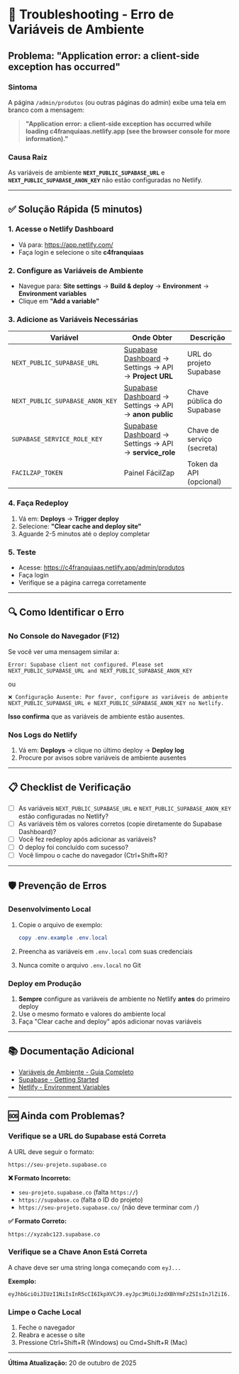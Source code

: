 # 🔧 Troubleshooting - Erro de Variáveis de Ambiente

## Problema: "Application error: a client-side exception has occurred"

### Sintoma
A página `/admin/produtos` (ou outras páginas do admin) exibe uma tela em branco com a mensagem:

> **"Application error: a client-side exception has occurred while loading c4franquiaas.netlify.app (see the browser console for more information)."**

### Causa Raiz
As variáveis de ambiente **`NEXT_PUBLIC_SUPABASE_URL`** e **`NEXT_PUBLIC_SUPABASE_ANON_KEY`** não estão configuradas no Netlify.

---

## ✅ Solução Rápida (5 minutos)

### 1. Acesse o Netlify Dashboard
- Vá para: https://app.netlify.com/
- Faça login e selecione o site **c4franquiaas**

### 2. Configure as Variáveis de Ambiente
- Navegue para: **Site settings** → **Build & deploy** → **Environment** → **Environment variables**
- Clique em **"Add a variable"**

### 3. Adicione as Variáveis Necessárias

| Variável | Onde Obter | Descrição |
|----------|------------|-----------|
| `NEXT_PUBLIC_SUPABASE_URL` | [Supabase Dashboard](https://supabase.com/dashboard) → Settings → API → **Project URL** | URL do projeto Supabase |
| `NEXT_PUBLIC_SUPABASE_ANON_KEY` | [Supabase Dashboard](https://supabase.com/dashboard) → Settings → API → **anon public** | Chave pública do Supabase |
| `SUPABASE_SERVICE_ROLE_KEY` | [Supabase Dashboard](https://supabase.com/dashboard) → Settings → API → **service_role** | Chave de serviço (secreta) |
| `FACILZAP_TOKEN` | Painel FácilZap | Token da API (opcional) |

### 4. Faça Redeploy
1. Vá em: **Deploys** → **Trigger deploy**
2. Selecione: **"Clear cache and deploy site"**
3. Aguarde 2-5 minutos até o deploy completar

### 5. Teste
- Acesse: https://c4franquiaas.netlify.app/admin/produtos
- Faça login
- Verifique se a página carrega corretamente

---

## 🔍 Como Identificar o Erro

### No Console do Navegador (F12)
Se você ver uma mensagem similar a:
```
Error: Supabase client not configured. Please set NEXT_PUBLIC_SUPABASE_URL and NEXT_PUBLIC_SUPABASE_ANON_KEY
```

ou

```
❌ Configuração Ausente: Por favor, configure as variáveis de ambiente NEXT_PUBLIC_SUPABASE_URL e NEXT_PUBLIC_SUPABASE_ANON_KEY no Netlify.
```

**Isso confirma** que as variáveis de ambiente estão ausentes.

### Nos Logs do Netlify
1. Vá em: **Deploys** → clique no último deploy → **Deploy log**
2. Procure por avisos sobre variáveis de ambiente ausentes

---

## 📋 Checklist de Verificação

- [ ] As variáveis `NEXT_PUBLIC_SUPABASE_URL` e `NEXT_PUBLIC_SUPABASE_ANON_KEY` estão configuradas no Netlify?
- [ ] As variáveis têm os valores corretos (copie diretamente do Supabase Dashboard)?
- [ ] Você fez redeploy após adicionar as variáveis?
- [ ] O deploy foi concluído com sucesso?
- [ ] Você limpou o cache do navegador (Ctrl+Shift+R)?

---

## 🛡️ Prevenção de Erros

### Desenvolvimento Local
1. Copie o arquivo de exemplo:
   ```powershell
   copy .env.example .env.local
   ```

2. Preencha as variáveis em `.env.local` com suas credenciais

3. Nunca comite o arquivo `.env.local` no Git

### Deploy em Produção
1. **Sempre** configure as variáveis de ambiente no Netlify **antes** do primeiro deploy
2. Use o mesmo formato e valores do ambiente local
3. Faça "Clear cache and deploy" após adicionar novas variáveis

---

## 📚 Documentação Adicional

- [Variáveis de Ambiente - Guia Completo](./ENVIRONMENT.md)
- [Supabase - Getting Started](https://supabase.com/docs/guides/getting-started)
- [Netlify - Environment Variables](https://docs.netlify.com/environment-variables/overview/)

---

## 🆘 Ainda com Problemas?

### Verifique se a URL do Supabase está Correta
A URL deve seguir o formato:
```
https://seu-projeto.supabase.co
```

**❌ Formato Incorreto:**
- `seu-projeto.supabase.co` (falta `https://`)
- `https://supabase.co` (falta o ID do projeto)
- `https://seu-projeto.supabase.co/` (não deve terminar com `/`)

**✅ Formato Correto:**
```
https://xyzabc123.supabase.co
```

### Verifique se a Chave Anon Está Correta
A chave deve ser uma string longa começando com `eyJ...`

**Exemplo:**
```
eyJhbGciOiJIUzI1NiIsInR5cCI6IkpXVCJ9.eyJpc3MiOiJzdXBhYmFzZSIsInJlZiI6...
```

### Limpe o Cache Local
1. Feche o navegador
2. Reabra e acesse o site
3. Pressione Ctrl+Shift+R (Windows) ou Cmd+Shift+R (Mac)

---

**Última Atualização:** 20 de outubro de 2025
